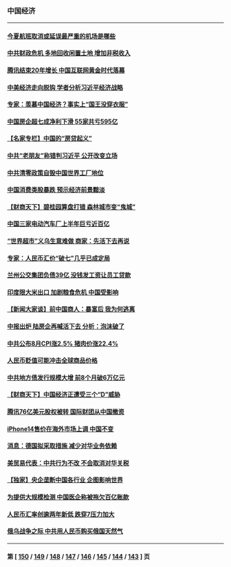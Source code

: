 ### 中国经济
---
#### [今夏航班取消或延误最严重的机场是哪些](../../pages/ncid283/n13821193.md) 
#### [中共财政危机 多地回收闲置土地 增加非税收入](../../pages/ncid283/n13822122.md) 
#### [腾讯结束20年增长 中国互联网黄金时代落幕](../../pages/ncid283/n13822061.md) 
#### [中美经济走向脱钩 学者分析习近平经济战略](../../pages/ncid283/n13821985.md) 
#### [专家：羡慕中国经济？事实上“国王没穿衣服”](../../pages/ncid283/n13821927.md) 
#### [中国房企超七成净利下滑 55家共亏595亿](../../pages/ncid283/n13821964.md) 
#### [【名家专栏】中国的“房贷起义”](../../pages/ncid283/n13821748.md) 
#### [中共“老朋友”称错判习近平 公开改变立场](../../pages/ncid283/n13821789.md) 
#### [中共清零政策自毁中国世界工厂地位](../../pages/ncid283/n13821524.md) 
#### [中国消费类股暴跌 预示经济前景黯淡](../../pages/ncid283/n13821437.md) 
#### [【财商天下】碧桂园算盘打错 森林城市变“鬼城”](../../pages/ncid283/n13821088.md) 
#### [中国三家电动汽车厂上半年巨亏近百亿](../../pages/ncid283/n13821243.md) 
#### [“世界超市”义乌生意难做 商家：先活下去再说](../../pages/ncid283/n13821196.md) 
#### [专家：人民币汇价“破七”几乎已成定局](../../pages/ncid283/n13821198.md) 
#### [兰州公交集团负债39亿 没钱发工资让员工贷款](../../pages/ncid283/n13821186.md) 
#### [印度限大米出口 加剧粮食危机 中国受影响](../../pages/ncid283/n13821107.md) 
#### [【新闻大家谈】前中国商人：暴富后 我为何逃离](../../pages/ncid283/n13820946.md) 
#### [中报出炉 陆房企再喊活下去 分析：泡沫破了](../../pages/ncid283/n13820895.md) 
#### [中共公布8月CPI涨2.5% 猪肉价涨22.4%](../../pages/ncid283/n13820659.md) 
#### [人民币贬值可能冲击全球商品价格](../../pages/ncid283/n13820656.md) 
#### [中共地方债发行规模大增 前8个月破6万亿元](../../pages/ncid283/n13820660.md) 
#### [【财商天下】中国经济正遭受三个“D”威胁](../../pages/ncid283/n13820299.md) 
#### [腾讯76亿美元股权被转 国际财团从中国撤资](../../pages/ncid283/n13820286.md) 
#### [iPhone14售价在海外市场上调 中国不变](../../pages/ncid283/n13820296.md) 
#### [消息：德国拟采取措施 减少对华业务依赖](../../pages/ncid283/n13820258.md) 
#### [美贸易代表：中共行为不改 不会取消对华关税](../../pages/ncid283/n13820256.md) 
#### [【独家】央企垄断中国各行业 企图影响世界](../../pages/ncid283/n13819883.md) 
#### [为提供大规模检测 中国医企称被拖欠百亿账款](../../pages/ncid283/n13819894.md) 
#### [人民币汇率创逾两年新低 跌穿7压力加大](../../pages/ncid283/n13819848.md) 
#### [俄乌战争之际 中共用人民币购买俄国天然气](../../pages/ncid283/n13819600.md) 

---
#### 第 [ [150](./150.md) / [149](./149.md) / [148](./148.md) / [147](./147.md) / [146](./146.md) / [145](./145.md) / [144](./144.md) / [143](./143.md) ] 页
